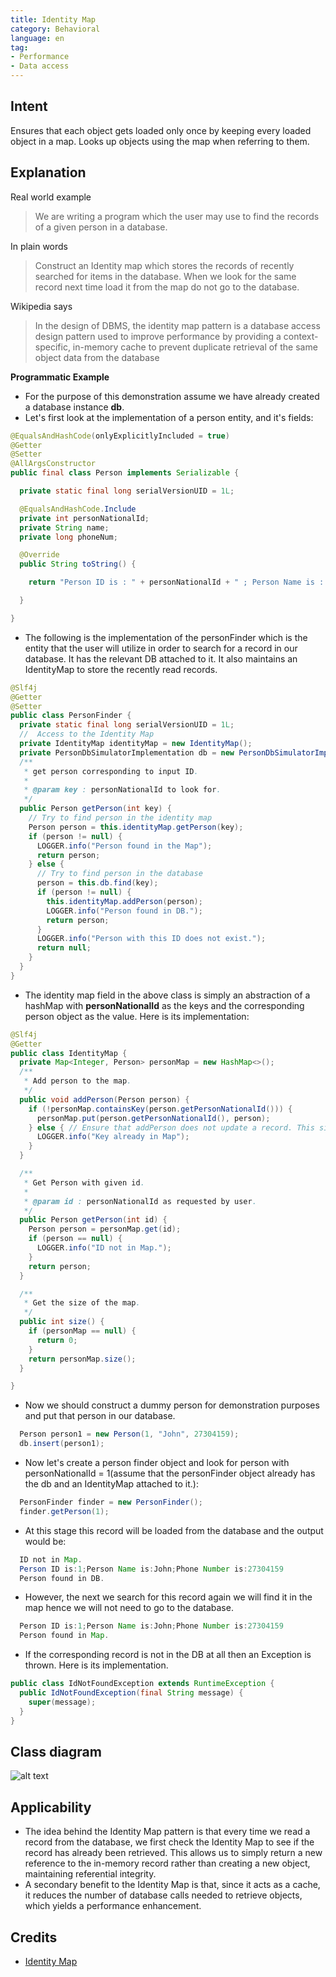 ```yaml
---
title: Identity Map
category: Behavioral
language: en
tag:
- Performance
- Data access
---
```


## Intent

Ensures that each object gets loaded only once by keeping every loaded object in a map. 
Looks up objects using the map when referring to them.

## Explanation

Real world example

> We are writing a program which the user may use to find the records of a given person in a database.

In plain words

> Construct an Identity map which stores the records of recently searched for items in the database. When we look
> for the same record next time load it from the map do not go to the database.

Wikipedia says

> In the design of DBMS, the identity map pattern is a database access design pattern used to improve performance by providing
a context-specific, in-memory cache to prevent duplicate retrieval of the same object data from the database

**Programmatic Example**

* For the purpose of this demonstration assume we have already created a database instance **db**.
* Let's first look at the implementation of a person entity, and it's fields:

```java
@EqualsAndHashCode(onlyExplicitlyIncluded = true)
@Getter
@Setter
@AllArgsConstructor
public final class Person implements Serializable {

  private static final long serialVersionUID = 1L;

  @EqualsAndHashCode.Include
  private int personNationalId;
  private String name;
  private long phoneNum;

  @Override
  public String toString() {

    return "Person ID is : " + personNationalId + " ; Person Name is : " + name + " ; Phone Number is :" + phoneNum;

  }

}

```

* The following is the implementation of the personFinder which is the entity that the user will utilize in order
to search for a record in our database. It has the relevant DB attached to it. It also maintains an IdentityMap
to store the recently read records.

```java
@Slf4j
@Getter
@Setter
public class PersonFinder {
  private static final long serialVersionUID = 1L;
  //  Access to the Identity Map
  private IdentityMap identityMap = new IdentityMap();
  private PersonDbSimulatorImplementation db = new PersonDbSimulatorImplementation();
  /**
   * get person corresponding to input ID.
   *
   * @param key : personNationalId to look for.
   */
  public Person getPerson(int key) {
    // Try to find person in the identity map
    Person person = this.identityMap.getPerson(key);
    if (person != null) {
      LOGGER.info("Person found in the Map");
      return person;
    } else {
      // Try to find person in the database
      person = this.db.find(key);
      if (person != null) {
        this.identityMap.addPerson(person);
        LOGGER.info("Person found in DB.");
        return person;
      }
      LOGGER.info("Person with this ID does not exist.");
      return null;
    }
  }
}

```

* The identity map field in the above class is simply an abstraction of a hashMap with **personNationalId**
as the keys and the corresponding person object as the value. Here is its implementation:

```java
@Slf4j
@Getter
public class IdentityMap {
  private Map<Integer, Person> personMap = new HashMap<>();
  /**
   * Add person to the map.
   */
  public void addPerson(Person person) {
    if (!personMap.containsKey(person.getPersonNationalId())) {
      personMap.put(person.getPersonNationalId(), person);
    } else { // Ensure that addPerson does not update a record. This situation will never arise in our implementation. Added only for testing purposes.
      LOGGER.info("Key already in Map");
    }
  }

  /**
   * Get Person with given id.
   *
   * @param id : personNationalId as requested by user.
   */
  public Person getPerson(int id) {
    Person person = personMap.get(id);
    if (person == null) {
      LOGGER.info("ID not in Map.");
    }
    return person;
  }

  /**
   * Get the size of the map.
   */
  public int size() {
    if (personMap == null) {
      return 0;
    }
    return personMap.size();
  }

}

```

* Now we should construct a dummy person for demonstration purposes and put that person in our database.

```java
  Person person1 = new Person(1, "John", 27304159);
  db.insert(person1);
```

* Now let's create a person finder object and look for person with personNationalId = 1(assume that the personFinder
object already has the db and an IdentityMap attached to it.):
  
```java
  PersonFinder finder = new PersonFinder();
  finder.getPerson(1);
```

* At this stage this record will be loaded from the database and the output would be:

```java
  ID not in Map.
  Person ID is:1;Person Name is:John;Phone Number is:27304159
  Person found in DB.
```

* However, the next we search for this record again we will find it in the map hence we will not need to go
to the database.

```java
  Person ID is:1;Person Name is:John;Phone Number is:27304159
  Person found in Map.
```

* If the corresponding record is not in the DB at all then an Exception is thrown. Here is its implementation.

```java
public class IdNotFoundException extends RuntimeException {
  public IdNotFoundException(final String message) {
    super(message);
  }
}
```
## Class diagram

![alt text](./etc/IdentityMap.png "Identity Map Pattern")

## Applicability

* The idea behind the Identity Map pattern is that every time we read a record from the database,
  we first check the Identity Map to see if the record has already been retrieved.
  This allows us to simply return a new reference to the in-memory record rather than creating a new object,
  maintaining referential integrity.
* A secondary benefit to the Identity Map is that, since it acts as a cache,
  it reduces the number of database calls needed to retrieve objects, which yields a performance enhancement.

## Credits

* [Identity Map](https://www.sourcecodeexamples.net/2018/04/identity-map-pattern.html)
